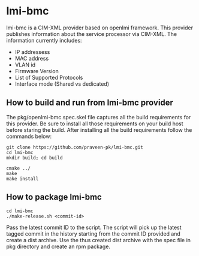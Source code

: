 # lmi-bmc


lmi-bmc is a CIM-XML provider based on openlmi framework. This provider publishes information about the service processor via CIM-XML. 
The information currently includes:
* IP addressess
* MAC address
* VLAN id
* Firmware Version
* List of Supported Protocols
* Interface mode (Shared vs dedicated)
  
## How to build and run from lmi-bmc provider
The pkg/openlmi-bmc.spec.skel file captures all the build requirements for this provider. Be sure to install all those requirements on your build host before staring the build.
After installing all the build requirements follow the commands below:
```
git clone https://github.com/praveen-pk/lmi-bmc.git 
cd lmi-bmc
mkdir build; cd build

cmake ../
make 
make install
```
## How to package lmi-bmc
```
cd lmi-bmc
./make-release.sh <commit-id>
```
Pass the latest commit ID to the script. The script will pick up the latest tagged commit in the history starting from the commit ID provided and create a dist archive.
Use the thus created dist archive with the spec file in pkg directory and create an rpm package.

